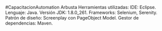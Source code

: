 #CapacitacionAutomation Arbusta
Herramientas utilizadas:
IDE: Eclipse.
Lenguaje: Java.
Versión JDK: 1.8.0_261.
Frameworks: Selenium, Serenity.
Patrón de diseño: Screenplay con PageObject Model.
Gestor de dependencias: Maven.